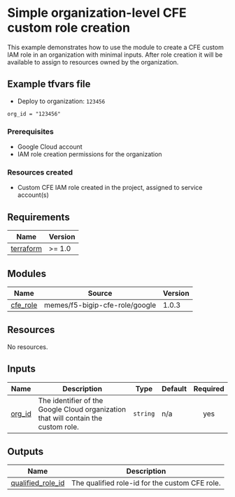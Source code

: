 # Simple organization-level CFE custom role creation

This example demonstrates how to use the module to create a CFE custom IAM role
in an organization with minimal inputs. After role creation it will be available
to assign to resources owned by the organization.

## Example tfvars file

* Deploy to organization: `123456`

<!-- spell-checker: disable -->
```hcl
org_id = "123456"
```
<!-- spell-checker: enable -->

### Prerequisites

* Google Cloud account
* IAM role creation permissions for the organization

### Resources created

* Custom CFE IAM role created in the project, assigned to service account(s)

<!-- markdownlint-disable MD033 MD034-->
<!-- BEGIN_TF_DOCS -->
## Requirements

| Name | Version |
|------|---------|
| <a name="requirement_terraform"></a> [terraform](#requirement\_terraform) | >= 1.0 |

## Modules

| Name | Source | Version |
|------|--------|---------|
| <a name="module_cfe_role"></a> [cfe\_role](#module\_cfe\_role) | memes/f5-bigip-cfe-role/google | 1.0.3 |

## Resources

No resources.

## Inputs

| Name | Description | Type | Default | Required |
|------|-------------|------|---------|:--------:|
| <a name="input_org_id"></a> [org\_id](#input\_org\_id) | The identifier of the Google Cloud organization that will contain the custom role. | `string` | n/a | yes |

## Outputs

| Name | Description |
|------|-------------|
| <a name="output_qualified_role_id"></a> [qualified\_role\_id](#output\_qualified\_role\_id) | The qualified role-id for the custom CFE role. |
<!-- END_TF_DOCS -->
<!-- markdownlint-enable MD033 MD034 -->
